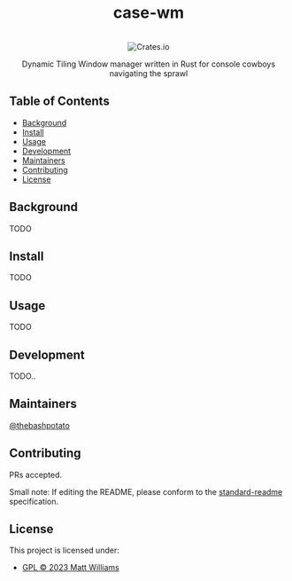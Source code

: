 <div align="center">
  <h1>case-wm</h1>
</div>
<br>
<div align="center">
  <img alt="Crates.io" src="https://img.shields.io/badge/standard--readme-OK-green.svg?style=flat-square">
  <br>
  <p>Dynamic Tiling Window manager written in Rust for console cowboys navigating the sprawl</p>
</div>

## Table of Contents

- [Background](#background)
- [Install](#install)
- [Usage](#usage)
- [Development](#development)
- [Maintainers](#maintainers)
- [Contributing](#contributing)
- [License](#license)

## Background

TODO

## Install

TODO

## Usage

TODO

## Development

TODO..

## Maintainers

[@thebashpotato](https://github.com/thebashpotato)

## Contributing

PRs accepted.

Small note: If editing the README, please conform to the [standard-readme](https://github.com/RichardLitt/standard-readme) specification.

## License

This project is licensed under:

- [GPL © 2023 Matt Williams](LICENSE)
